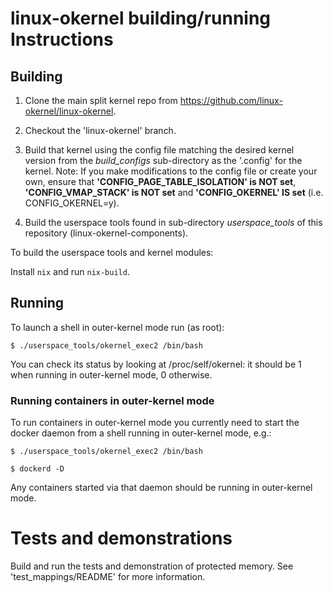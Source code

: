 # linux-okernel building/running Instructions


## Building

1. Clone the main split kernel repo from https://github.com/linux-okernel/linux-okernel.

2. Checkout the 'linux-okernel' branch.

3. Build that kernel using the config file matching the desired kernel version from the *build_configs* sub-directory as the '.config' for the kernel.
   Note: If you make modifications to the config file or create your own, ensure that __'CONFIG_PAGE_TABLE_ISOLATION' is NOT set__,  __'CONFIG_VMAP_STACK' is NOT set__ and __'CONFIG_OKERNEL' IS set__ (i.e. CONFIG_OKERNEL=y).

4. Build the userspace tools found in sub-directory *userspace_tools* of this repository (linux-okernel-components).

To build the userspace tools and kernel modules:

Install `nix` and run `nix-build`.


## Running

To launch a shell in outer-kernel mode run (as root):

`$ ./userspace_tools/okernel_exec2 /bin/bash`

You can check its status by looking at /proc/self/okernel: it should be 1 when running in outer-kernel mode, 0 otherwise.


### Running containers in outer-kernel mode

To run containers in outer-kernel mode you currently need to start the docker daemon from a shell running in outer-kernel mode, e.g.:

`$ ./userspace_tools/okernel_exec2 /bin/bash`

`$ dockerd -D`


Any containers started via that daemon should be running in outer-kernel mode.

# Tests and demonstrations
Build and run the tests and demonstration of protected memory. See 'test_mappings/README' for more information.
